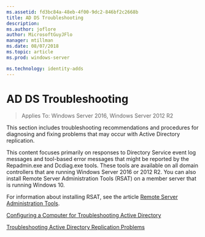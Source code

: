 ```yaml
---
ms.assetid: fd3bc84a-48eb-4f00-9dc2-846bf2c2668b
title: AD DS Troubleshooting
description:
ms.author: joflore
author: MicrosoftGuyJFlo
manager: mtillman
ms.date: 08/07/2018
ms.topic: article
ms.prod: windows-server

ms.technology: identity-adds
---
```


# AD DS Troubleshooting

>Applies To: Windows Server 2016, Windows Server 2012 R2

This section includes troubleshooting recommendations and procedures for diagnosing and fixing problems that may occur with Active Directory replication.

This content focuses primarily on responses to Directory Service event log messages and tool-based error messages that might be reported by the Repadmin.exe and Dcdiag.exe tools. These tools are available on all domain controllers that are running Windows Server 2016 or 2012 R2. You can also install Remote Server Administration Tools (RSAT) on a member server that is running Windows 10.

For information about installing RSAT, see the article [Remote Server Administration Tools](https://docs.microsoft.com/windows-server/remote/remote-server-administration-tools).

[Configuring a Computer for Troubleshooting Active Directory](../manage/troubleshoot/Configuring-a-Computer-for-Troubleshooting.md)

[Troubleshooting Active Directory Replication Problems](../manage/troubleshoot/Troubleshooting-Active-Directory-Replication-Problems.md)
